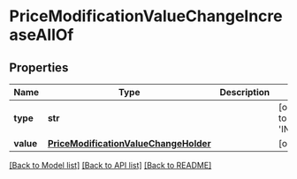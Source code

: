 # PriceModificationValueChangeIncreaseAllOf

## Properties
Name | Type | Description | Notes
------------ | ------------- | ------------- | -------------
**type** | **str** |  | [optional] [default to 'INCREASE_PRICE']
**value** | [**PriceModificationValueChangeHolder**](PriceModificationValueChangeHolder.md) |  | [optional] 

[[Back to Model list]](../README.md#documentation-for-models) [[Back to API list]](../README.md#documentation-for-api-endpoints) [[Back to README]](../README.md)


